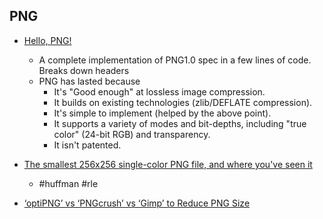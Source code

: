 PNG
---

* [Hello, PNG!](https://www.da.vidbuchanan.co.uk/blog/hello-png.html)
    * A complete implementation of PNG1.0 spec in a few lines of code. Breaks down headers
    * PNG has lasted because
        * It's "Good enough" at lossless image compression.
        * It builds on existing technologies (zlib/DEFLATE compression).
        * It's simple to implement (helped by the above point).
        * It supports a variety of modes and bit-depths, including "true color" (24-bit RGB) and transparency.
        * It isn't patented.

* [The smallest 256x256 single-color PNG file, and where you've seen it](https://www.mjt.me.uk/posts/smallest-png/)
    * #huffman #rle
* [‘optiPNG’ vs ‘PNGcrush’ vs ‘Gimp’ to Reduce PNG Size](https://rubysash.com/programming/wordpress/optipng-vs-pngcrush-vs-gimp-to-reduce-png-size/)
